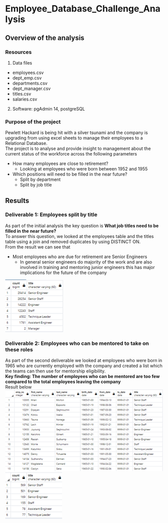 # Employee_Database_Challenge_Analysis
## Overview of the analysis
### Resources
1. Data files
  - employees.csv
  - dept_emp.csv
  - departments.csv
  - dept_manager.csv
  - titles.csv
  - salaries.csv
2. Software: pgAdmin 14, postgreSQL
### Purpose of the project
Pewlett Hackard is being hit with a silver tsunami and the company is upgrading from using excel sheets to manage their employees to a Relational Database.  
The project is to analyse and provide insight to management about the current status of the workforce across the following parameters
- How many employees are close to retirement?
  - Looking at employees who were born between 1952 and 1955
- Which positions will need to be filled in the near future?
  - Split by department
  - Split by job title

## Results
### Deliverable 1: Employees split by title
As part of the initial analysis the key question is **What job titles need to be filled in the near future?**  
To answer this question, we looked at the employees table and the titles table using a join and removed duplicates by using DISTINCT ON.  
From the result we can see that
- Most employees who are due for retirement are Senior Engineers
  - In general senior engineers do majority of the work and are also involved in training and mentoring junior engineers this has major implications for the future of the company  
 
![deliverable 1](deliverable1.png)

### Deliverable 2: Employees who can be mentored to take on these roles
As part of the second deliverable we looked at employees who were born in 1965 who are currently employed with the company and created a list which the teams can then use for mentorship eligibility.  
**Key finding: The number of employees who can be mentored are too few compared to the total employees leaving the company**  
Result below  
![deliverable 2](deliverable2.png)  
![deliverable 3](deliverable3.png)
